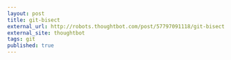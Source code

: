 ```yaml
---
layout: post
title: git-bisect
external_url: http://robots.thoughtbot.com/post/57797091118/git-bisect
external_site: thoughtbot
tags: git
published: true
---
```


